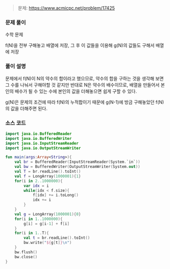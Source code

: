 > 문제: https://www.acmicpc.net/problem/17425

### 문제 풀이

수학 문제

f(N)을 전부 구해놓고 배열에 저장, 그 후 이 값들을 이용해 g(N)의 값들도 구해서 배열에 저장

### 풀이 설명

문제에서 f(N)이 N의 약수의 합이라고 했으므로, 약수의 합을 구하는 것을 생각해 보면 그 수를 나눠서 구해야할 것 같지만 반대로 N은 약수의 배수이므로, 배열을 만들어서 본인의 배수가 될 수 있는 수에 본인의 값을 더해놓으면 쉽게 구할 수 있다.

g(N)은 문제의 조건에 따라 f(N)의 누적합이기 때문에 g(N-1)에 방금 구해놓았던 f(N)의 값을 더해주면 된다.

### 소스 코드
```kotlin
import java.io.BufferedReader
import java.io.BufferedWriter
import java.io.InputStreamReader
import java.io.OutputStreamWriter

fun main(args:Array<String>){
    val br = BufferedReader(InputStreamReader(System.`in`))
    val bw = BufferedWriter(OutputStreamWriter(System.out))
    val T = br.readLine().toInt()
    val f = LongArray(1000001){1}
    for(i in 2..1000000){
        var idx = i
        while(idx < f.size){
            f[idx] += i.toLong()
            idx += i
        }
    }
    val g = LongArray(1000001){0}
    for(i in 1..1000000){
        g[i] = g[i-1] + f[i]
    }
    for(i in 1..T){
        val t = br.readLine().toInt()
        bw.write("${g[t]}\n")
    }
    bw.flush()
    bw.close()
}
```